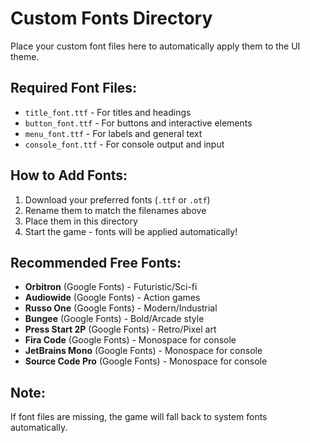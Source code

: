 # Custom Fonts Directory

Place your custom font files here to automatically apply them to the UI theme.

## Required Font Files:
- `title_font.ttf` - For titles and headings
- `button_font.ttf` - For buttons and interactive elements  
- `menu_font.ttf` - For labels and general text
- `console_font.ttf` - For console output and input

## How to Add Fonts:
1. Download your preferred fonts (`.ttf` or `.otf`)
2. Rename them to match the filenames above
3. Place them in this directory
4. Start the game - fonts will be applied automatically!

## Recommended Free Fonts:
- **Orbitron** (Google Fonts) - Futuristic/Sci-fi
- **Audiowide** (Google Fonts) - Action games
- **Russo One** (Google Fonts) - Modern/Industrial
- **Bungee** (Google Fonts) - Bold/Arcade style
- **Press Start 2P** (Google Fonts) - Retro/Pixel art
- **Fira Code** (Google Fonts) - Monospace for console
- **JetBrains Mono** (Google Fonts) - Monospace for console
- **Source Code Pro** (Google Fonts) - Monospace for console

## Note:
If font files are missing, the game will fall back to system fonts automatically. 